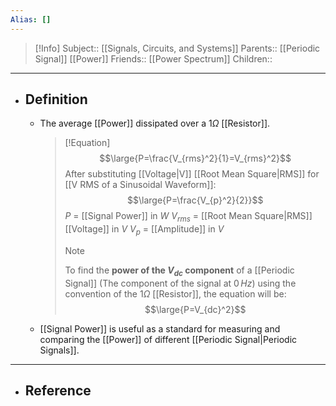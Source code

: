 ```yaml
---
Alias: []
---
```

> [!Info]
> Subject:: [[Signals, Circuits, and Systems]]
> Parents:: [[Periodic Signal]] [[Power]]
> Friends:: [[Power Spectrum]]
> Children:: 
---
- ## Definition
	- The average [[Power]] dissipated over a $1\Omega$ [[Resistor]].
	  > [!Equation]
	  > $$\large{P=\frac{V_{rms}^2}{1}=V_{rms}^2}$$
	  > After substituting [[Voltage|V]] [[Root Mean Square|RMS]] for [[V RMS of a Sinusoidal Waveform]]:
	  > $$\large{P=\frac{V_{p}^2}{2}}$$
	  > $P$ = [[Signal Power]] in $W$
	  > $V_{rms}$ = [[Root Mean Square|RMS]] [[Voltage]] in $V$
	  > $V_{p}$ = [[Amplitude]] in $V$
	  > > [!Note]
	  > > To find the **power of the $V_{dc}$ component** of a [[Periodic Signal]] (The component of the signal at $0\,Hz$) using the convention of the $1\Omega$ [[Resistor]], the equation will be:
	  > > $$\large{P=V_{dc}^2}$$
	- [[Signal Power]] is useful as a standard for measuring and comparing the [[Power]] of different [[Periodic Signal|Periodic Signals]].
---
- ## Reference